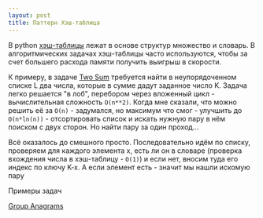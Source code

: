 ```yaml
---
layout: post
title: Паттерн Хэш-таблица
---
```


В python [хэш-таблицы](https://sergushenkov.github.io/hash-table/) лежат в основе структур множество и словарь. В алгоритмических задачах хэш-таблицы часто используются, чтобы за счет большего расхода памяти получить выигрыш в скорости.

К примеру, в задаче [Two Sum](https://leetcode.com/problems/two-sum/description/) требуется найти в неупорядоченном списке L два числа, которые в сумме дадут заданное число K. Задача легко решается "в лоб", перебором через вложенный цикл - вычислительная сложность ```O(n**2)```. Когда мне сказали, что можно решить её за ```O(n)``` - задумался, но максимум что смог - улучшить до ```O(n*ln(n))``` - отсортировать список и искать нужную пару в нём поиском с двух сторон. Но найти пару за один проход...

Всё оказалось до смешного просто. Последовательно идём по списку, проверяем для каждого элемента x, есть ли он в словаре (проверка вхождения числа в хэш-таблицу - ```O(1)```) и если нет, вносим туда его индекс по ключу K-x. А если элемент есть - значит мы нашли искомую пару

Примеры задач

[Group Anagrams](https://leetcode.com/problems/group-anagrams/)
